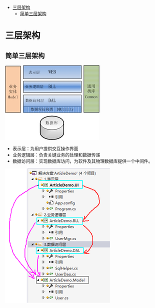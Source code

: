 <!-- TOC -->

- [三层架构](#三层架构)
    - [简单三层架构](#简单三层架构)

<!-- /TOC -->
<a id="markdown-三层架构" name="三层架构"></a>
# 三层架构
<a id="markdown-简单三层架构" name="简单三层架构"></a>
## 简单三层架构
![](..\assets\Design\1.jpg)

- 表示层：为用户提供交互操作界面
- 业务逻辑层：负责关键业务的处理和数据传递
- 数据访问层：实现数据库访问，为软件及其物理数据库提供一个中间件。

![](..\assets\Design\QQ图片20171010153136.png)


